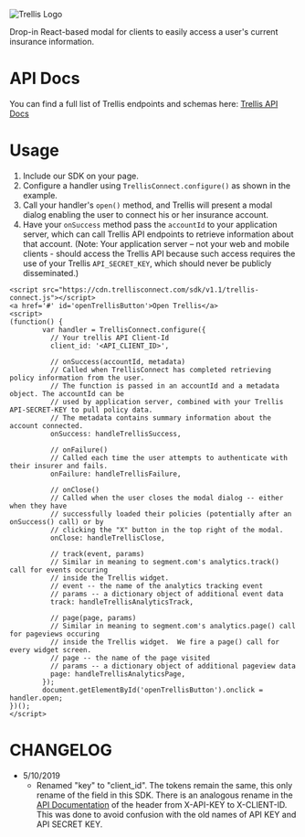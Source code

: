 ![Trellis Logo](https://cdn.trellisconnect.com/sdk/v1.1/js-sdk/assets/images/header.png)

Drop-in React-based modal for clients to easily access a user's current insurance information.

# API Docs

You can find a full list of Trellis endpoints and schemas here: [Trellis API Docs](https://trellisconnect.com/docs)

# Usage

1. Include our SDK on your page.
2. Configure a handler using `TrellisConnect.configure()` as shown in the example.
3. Call your handler's `open()` method, and Trellis will present a modal dialog enabling the user to connect his or her insurance account.
4. Have your `onSuccess` method pass the `accountId` to your application server, which can call Trellis API endpoints to retrieve information about that account. (Note: Your application server – not your web and mobile clients - should access the Trellis API because such access requires the use of your Trellis `API_SECRET_KEY`, which should never be publicly disseminated.)

```
<script src="https://cdn.trellisconnect.com/sdk/v1.1/trellis-connect.js"></script>
<a href='#' id='openTrellisButton'>Open Trellis</a>
<script>
(function() {
        var handler = TrellisConnect.configure({
          // Your trellis API Client-Id
          client_id: '<API_CLIENT_ID>',

          // onSuccess(accountId, metadata)
          // Called when TrellisConnect has completed retrieving policy information from the user.
          // The function is passed in an accountId and a metadata object. The accountId can be
          // used by application server, combined with your Trellis API-SECRET-KEY to pull policy data.
          // The metadata contains summary information about the account connected.
          onSuccess: handleTrellisSuccess,

          // onFailure()
          // Called each time the user attempts to authenticate with their insurer and fails.
          onFailure: handleTrellisFailure,

          // onClose()
          // Called when the user closes the modal dialog -- either when they have
          // successfully loaded their policies (potentially after an onSuccess() call) or by
          // clicking the "X" button in the top right of the modal.
          onClose: handleTrellisClose,

          // track(event, params)
          // Similar in meaning to segment.com's analytics.track() call for events occuring
          // inside the Trellis widget.
          // event -- the name of the analytics tracking event
          // params -- a dictionary object of additional event data
          track: handleTrellisAnalyticsTrack,

          // page(page, params)
          // Similar in meaning to segment.com's analytics.page() call for pageviews occuring
          // inside the Trellis widget.  We fire a page() call for every widget screen.
          // page -- the name of the page visited
          // params -- a dictionary object of additional pageview data
          page: handleTrellisAnalyticsPage,
        });
        document.getElementById('openTrellisButton').onclick = handler.open;
})();
</script>
```

# CHANGELOG

* 5/10/2019
  *  Renamed "key" to "client_id".  The tokens remain the same, this only rename of the field in this SDK.  There is an analogous rename in the [API Documentation](https://trellisconnect.com/docs) of the header from X-API-KEY to X-CLIENT-ID.  This was done to avoid confusion with the old names of API KEY and API SECRET KEY.
